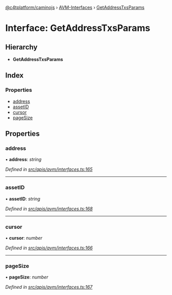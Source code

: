 [@c4tplatform/caminojs](../api.md) › [AVM-Interfaces](../modules/avm_interfaces.md) › [GetAddressTxsParams](avm_interfaces.getaddresstxsparams.md)

# Interface: GetAddressTxsParams

## Hierarchy

* **GetAddressTxsParams**

## Index

### Properties

* [address](avm_interfaces.getaddresstxsparams.md#address)
* [assetID](avm_interfaces.getaddresstxsparams.md#assetid)
* [cursor](avm_interfaces.getaddresstxsparams.md#cursor)
* [pageSize](avm_interfaces.getaddresstxsparams.md#pagesize)

## Properties

###  address

• **address**: *string*

*Defined in [src/apis/avm/interfaces.ts:165](https://github.com/chain4travel/caminojs/blob/8077d740/src/apis/avm/interfaces.ts#L165)*

___

###  assetID

• **assetID**: *string*

*Defined in [src/apis/avm/interfaces.ts:168](https://github.com/chain4travel/caminojs/blob/8077d740/src/apis/avm/interfaces.ts#L168)*

___

###  cursor

• **cursor**: *number*

*Defined in [src/apis/avm/interfaces.ts:166](https://github.com/chain4travel/caminojs/blob/8077d740/src/apis/avm/interfaces.ts#L166)*

___

###  pageSize

• **pageSize**: *number*

*Defined in [src/apis/avm/interfaces.ts:167](https://github.com/chain4travel/caminojs/blob/8077d740/src/apis/avm/interfaces.ts#L167)*
